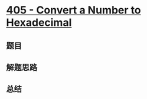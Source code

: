 # [405 - Convert a Number to Hexadecimal](https://leetcode.com/problems/convert-a-number-to-hexadecimal/)

## 题目


## 解题思路


## 总结


